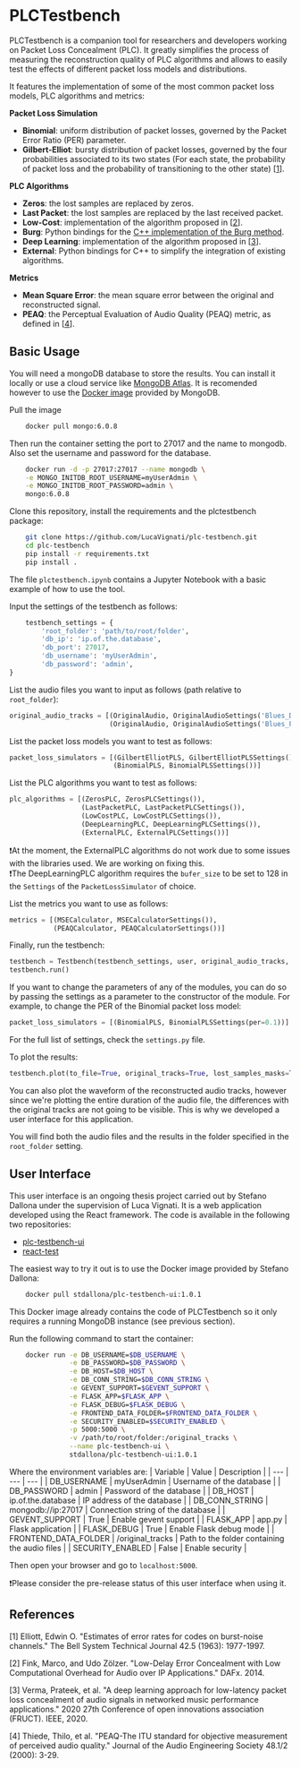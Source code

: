 # PLCTestbench

PLCTestbench is a companion tool for researchers and developers working on Packet Loss Concealment (PLC). It greatly simplifies the process of measuring the reconstruction quality of PLC algorithms and allows to easily test the effects of different packet loss models and distributions.

It features the implementation of some of the most common packet loss models, PLC algorithms and metrics:

**Packet Loss Simulation**
- **Binomial**: uniform distribution of packet losses, governed by the Packet Error Ratio (PER) parameter.
- **Gilbert-Elliot**: bursty distribution of packet losses, governed by the four probabilities associated to its two states (For each state, the probability of packet loss and the probability of transitioning to the other state) [[1](#1)].

**PLC Algorithms**
- **Zeros**: the lost samples are replaced by zeros.
- **Last Packet**: the lost samples are replaced by the last received packet.
- **Low-Cost**: implementation of the algorithm proposed in [[2](#2)].
- **Burg**: Python bindings for the [C++ implementation of the Burg method](https://github.com/matteosacchetto/burg-implementation-experiments).
- **Deep Learning**: implementation of the algorithm proposed in [[3](#3)].
- **External**: Python bindings for C++ to simplify the integration of existing algorithms.

**Metrics**
- **Mean Square Error**: the mean square error between the original and reconstructed signal.
- **PEAQ**: the Perceptual Evaluation of Audio Quality (PEAQ) metric, as defined in [[4](#4)].
## Basic Usage

You will need a mongoDB database to store the results. You can install it locally or use a cloud service like [MongoDB Atlas](https://www.mongodb.com/cloud/atlas).
It is recomended however to use the [Docker image](https://hub.docker.com/_/mongo) provided by MongoDB.

Pull the image
```bash
    docker pull mongo:6.0.8
```
Then run the container setting the port to 27017 and the name to mongodb. Also set the username and password for the database.
```bash
    docker run -d -p 27017:27017 --name mongodb \
    -e MONGO_INITDB_ROOT_USERNAME=myUserAdmin \
    -e MONGO_INITDB_ROOT_PASSWORD=admin \
    mongo:6.0.8
```

Clone this repository, install the requirements and the plctestbench package:

```bash
    git clone https://github.com/LucaVignati/plc-testbench.git
    cd plc-testbench
    pip install -r requirements.txt
    pip install .
```

The file `plctestbench.ipynb` contains a Jupyter Notebook with a basic example of how to use the tool.

Input the settings of the testbench as follows:
```python
    testbench_settings = {
        'root_folder': 'path/to/root/folder',
        'db_ip': 'ip.of.the.database',
        'db_port': 27017,
        'db_username': 'myUserAdmin',
        'db_password': 'admin',
}
```

List the audio files you want to input as follows (path relative to `root_folder`):
```python
original_audio_tracks = [(OriginalAudio, OriginalAudioSettings('Blues_Drums.wav')),
                         (OriginalAudio, OriginalAudioSettings('Blues_Piano.wav'))]
```

List the packet loss models you want to test as follows:
```python
packet_loss_simulators = [(GilbertElliotPLS, GilbertElliotPLSSettings()),
                          (BinomialPLS, BinomialPLSSettings())]
```

List the PLC algorithms you want to test as follows:
```python
plc_algorithms = [(ZerosPLC, ZerosPLCSettings()),
                  (LastPacketPLC, LastPacketPLCSettings()),
                  (LowCostPLC, LowCostPLCSettings()),
                  (DeepLearningPLC, DeepLearningPLCSettings()),
                  (ExternalPLC, ExternalPLCSettings())]
```
❗At the moment, the ExternalPLC algorithms do not work due to some issues with the libraries used. We are working on fixing this.\
❗The DeepLearningPLC algorithm requires the `bufer_size` to be set to 128 in the `Settings` of the `PacketLossSimulator` of choice.

List the metrics you want to use as follows:
```python
metrics = [(MSECalculator, MSECalculatorSettings()),
           (PEAQCalculator, PEAQCalculatorSettings())]
```

Finally, run the testbench:
```python
testbench = Testbench(testbench_settings, user, original_audio_tracks, packet_loss_simulators, plc_algorithms, metrics)
testbench.run()
```

If you want to change the parameters of any of the modules, you can do so by passing the settings as a parameter to the constructor of the module. For example, to change the PER of the Binomial packet loss model:
```python
packet_loss_simulators = [(BinomialPLS, BinomialPLSSettings(per=0.1))]
```

For the full list of settings, check the `settings.py` file.

To plot the results:
```python
testbench.plot(to_file=True, original_tracks=True, lost_samples_masks=True, output_analyses=True)
```

You can also plot the waveform of the reconstructed audio tracks, however since we're plotting the entire duration of the audio file, the differences with the original tracks are not going to be visible. This is why we developed a user interface for this application.

You will find both the audio files and the results in the folder specified in the `root_folder` setting.

## User Interface
This user interface is an ongoing thesis project carried out by Stefano Dallona under the supervision of Luca Vignati.
It is a web application developed using the React framework.
The code is available in the following two repositories:

- [plc-testbench-ui](https://github.com/stefano-dallona/plc-testbench-ui)
- [react-test](https://github.com/stefano-dallona/react-test)

The easiest way to try it out is to use the Docker image provided by Stefano Dallona:
```bash
    docker pull stdallona/plc-testbench-ui:1.0.1
```
This Docker image already contains the code of PLCTestbench so it only requires a running MongoDB instance (see previous section).

Run the following command to start the container:
```bash
    docker run -e DB_USERNAME=$DB_USERNAME \
               -e DB_PASSWORD=$DB_PASSWORD \
               -e DB_HOST=$DB_HOST \
               -e DB_CONN_STRING=$DB_CONN_STRING \
               -e GEVENT_SUPPORT=$GEVENT_SUPPORT \
               -e FLASK_APP=$FLASK_APP \
               -e FLASK_DEBUG=$FLASK_DEBUG \
               -e FRONTEND_DATA_FOLDER=$FRONTEND_DATA_FOLDER \
               -e SECURITY_ENABLED=$SECURITY_ENABLED \
               -p 5000:5000 \
               -v /path/to/root/folder:/original_tracks \
               --name plc-testbench-ui \
               stdallona/plc-testbench-ui:1.0.1
```
Where the environment variables are:
| Variable | Value | Description |
| --- | --- | --- |
| DB_USERNAME | myUserAdmin | Username of the database |
| DB_PASSWORD | admin | Password of the database |
| DB_HOST | ip.of.the.database | IP address of the database |
| DB_CONN_STRING | mongodb://ip:27017 | Connection string of the database |
| GEVENT_SUPPORT | True | Enable gevent support |
| FLASK_APP | app.py | Flask application |
| FLASK_DEBUG | True | Enable Flask debug mode |
| FRONTEND_DATA_FOLDER | /original_tracks | Path to the folder containing the audio files |
| SECURITY_ENABLED | False | Enable security |

Then open your browser and go to `localhost:5000`.

❗Please consider the pre-release status of this user interface when using it.

## References
    
[1]
Elliott, Edwin O. "Estimates of error rates for codes on burst-noise channels." The Bell System Technical Journal 42.5 (1963): 1977-1997.

[2]
Fink, Marco, and Udo Zölzer. "Low-Delay Error Concealment with Low Computational Overhead for Audio over IP Applications." DAFx. 2014.
    
[3]
Verma, Prateek, et al. "A deep learning approach for low-latency packet loss concealment of audio signals in networked music performance applications." 2020 27th Conference of open innovations association (FRUCT). IEEE, 2020.
    
[4]
Thiede, Thilo, et al. "PEAQ-The ITU standard for objective measurement of perceived audio quality." Journal of the Audio Engineering Society 48.1/2 (2000): 3-29.
